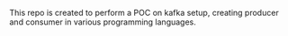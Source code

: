 This repo is created to perform a POC on kafka setup, creating producer and consumer in various programming languages.
